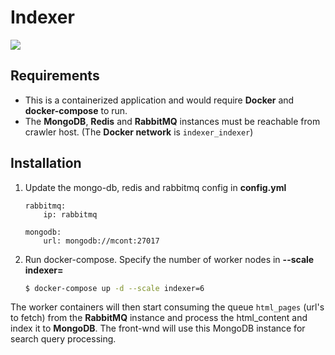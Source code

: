 # Indexer
 
![](https://i.imgur.com/DniLxxX.jpg)

## Requirements
- This is a containerized application and would require **Docker** and 
**docker-compose** to run.
- The **MongoDB**, **Redis** and **RabbitMQ** instances must be reachable from crawler host. (The **Docker network** is ```indexer_indexer```)

## Installation

1. Update the mongo-db, redis and rabbitmq config in **config.yml**
    ```
    rabbitmq:
        ip: rabbitmq

    mongodb:
        url: mongodb://mcont:27017
    ```
2. Run docker-compose. Specify the number of worker nodes in **--scale indexer=**
    ```bash
    $ docker-compose up -d --scale indexer=6
    ```
    
The worker containers will then start consuming the queue ```html_pages``` (url's to fetch) from the **RabbitMQ** instance and process the html_content and index it to **MongoDB**. The front-wnd will use this MongoDB instance for search query processing.